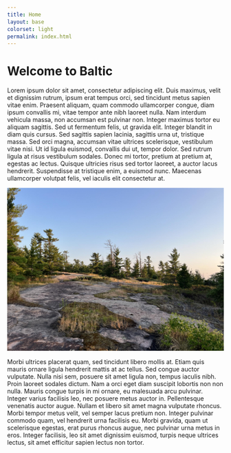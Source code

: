 ```yaml
---
title: Home
layout: base
colorset: light
permalink: index.html
---
```


# Welcome to Baltic

Lorem ipsum dolor sit amet, consectetur adipiscing elit. Duis maximus, velit et dignissim rutrum, ipsum erat tempus orci, sed tincidunt metus sapien vitae enim. Praesent aliquam, quam commodo ullamcorper congue, diam ipsum convallis mi, vitae tempor ante nibh laoreet nulla. Nam interdum vehicula massa, non accumsan est pulvinar non. Integer maximus tortor eu aliquam sagittis. Sed ut fermentum felis, ut gravida elit. Integer blandit in diam quis cursus. Sed sagittis sapien lacinia, sagittis urna ut, tristique massa. Sed orci magna, accumsan vitae ultrices scelerisque, vestibulum vitae nisi. Ut id ligula euismod, convallis dui ut, tempor dolor. Sed rutrum ligula at risus vestibulum sodales. Donec mi tortor, pretium at pretium at, egestas ac lectus. Quisque ultricies risus sed tortor laoreet, a auctor lacus hendrerit. Suspendisse at tristique enim, a euismod nunc. Maecenas ullamcorper volutpat felis, vel iaculis elit consectetur at.

![Up North](./header.jpg)

Morbi ultrices placerat quam, sed tincidunt libero mollis at. Etiam quis mauris ornare ligula hendrerit mattis at ac tellus. Sed congue auctor vulputate. Nulla nisi sem, posuere sit amet ligula non, tempus iaculis nibh. Proin laoreet sodales dictum. Nam a orci eget diam suscipit lobortis non non nulla. Mauris congue turpis in mi ornare, eu malesuada arcu pulvinar. Integer varius facilisis leo, nec posuere metus auctor in. Pellentesque venenatis auctor augue. Nullam et libero sit amet magna vulputate rhoncus. Morbi tempor metus velit, vel semper lacus pretium non. Integer pulvinar commodo quam, vel hendrerit urna facilisis eu. Morbi gravida, quam ut scelerisque egestas, erat purus rhoncus augue, nec pulvinar urna metus in eros. Integer facilisis, leo sit amet dignissim euismod, turpis neque ultrices lectus, sit amet efficitur sapien lectus non tortor. 